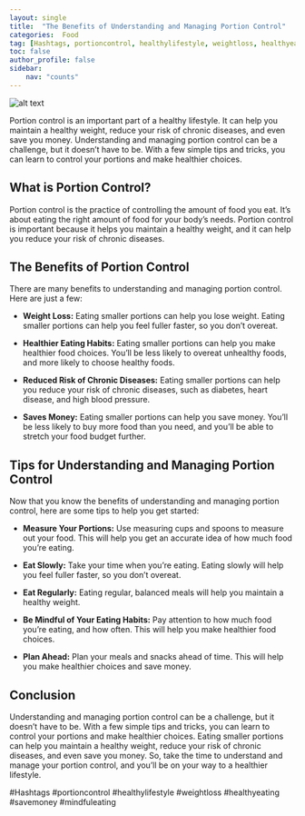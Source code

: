 ```yaml
---
layout: single
title:  "The Benefits of Understanding and Managing Portion Control"
categories:  Food
tag: [Hashtags, portioncontrol, healthylifestyle, weightloss, healthyeating, savemoney, mindfuleating, ]
toc: false
author_profile: false
sidebar:
    nav: "counts"
---
```

    
![alt text](https://images.pexels.com/photos/958268/pexels-photo-958268.jpeg?auto=compress&cs=tinysrgb&dpr=2&h=650&w=940 "Portion Control")

Portion control is an important part of a healthy lifestyle. It can help you maintain a healthy weight, reduce your risk of chronic diseases, and even save you money. Understanding and managing portion control can be a challenge, but it doesn’t have to be. With a few simple tips and tricks, you can learn to control your portions and make healthier choices.

## What is Portion Control?

Portion control is the practice of controlling the amount of food you eat. It’s about eating the right amount of food for your body’s needs. Portion control is important because it helps you maintain a healthy weight, and it can help you reduce your risk of chronic diseases.

## The Benefits of Portion Control

There are many benefits to understanding and managing portion control. Here are just a few:

* **Weight Loss:** Eating smaller portions can help you lose weight. Eating smaller portions can help you feel fuller faster, so you don’t overeat.

* **Healthier Eating Habits:** Eating smaller portions can help you make healthier food choices. You’ll be less likely to overeat unhealthy foods, and more likely to choose healthy foods.

* **Reduced Risk of Chronic Diseases:** Eating smaller portions can help you reduce your risk of chronic diseases, such as diabetes, heart disease, and high blood pressure.

* **Saves Money:** Eating smaller portions can help you save money. You’ll be less likely to buy more food than you need, and you’ll be able to stretch your food budget further.

## Tips for Understanding and Managing Portion Control

Now that you know the benefits of understanding and managing portion control, here are some tips to help you get started:

* **Measure Your Portions:** Use measuring cups and spoons to measure out your food. This will help you get an accurate idea of how much food you’re eating.

* **Eat Slowly:** Take your time when you’re eating. Eating slowly will help you feel fuller faster, so you don’t overeat.

* **Eat Regularly:** Eating regular, balanced meals will help you maintain a healthy weight.

* **Be Mindful of Your Eating Habits:** Pay attention to how much food you’re eating, and how often. This will help you make healthier food choices.

* **Plan Ahead:** Plan your meals and snacks ahead of time. This will help you make healthier choices and save money.

## Conclusion

Understanding and managing portion control can be a challenge, but it doesn’t have to be. With a few simple tips and tricks, you can learn to control your portions and make healthier choices. Eating smaller portions can help you maintain a healthy weight, reduce your risk of chronic diseases, and even save you money. So, take the time to understand and manage your portion control, and you’ll be on your way to a healthier lifestyle.

#Hashtags
#portioncontrol #healthylifestyle #weightloss #healthyeating #savemoney #mindfuleating